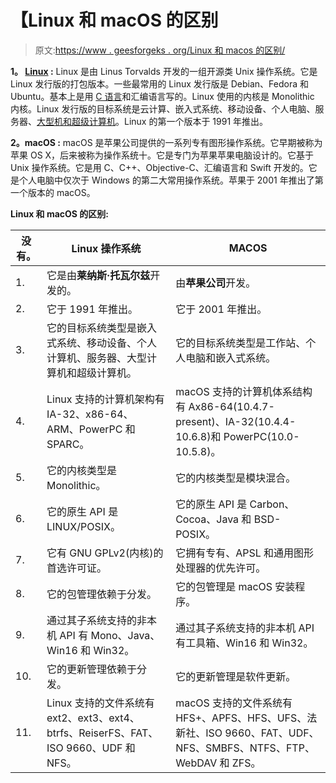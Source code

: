# 【Linux 和 macOS 的区别

> 原文:[https://www . geesforgeks . org/Linux 和 macos 的区别/](https://www.geeksforgeeks.org/difference-between-linux-and-macos/)

**1。 [Linux](https://www.geeksforgeeks.org/introduction-to-linux-operating-system/) :**
Linux 是由 Linus Torvalds 开发的一组开源类 Unix 操作系统。它是 Linux 发行版的打包版本。一些最常用的 Linux 发行版是 Debian、Fedora 和 Ubuntu。基本上是用 [C 语言](https://www.geeksforgeeks.org/c-language-set-1-introduction/)和汇编语言写的。Linux 使用的内核是 Monolithic 内核。Linux 发行版的目标系统是云计算、嵌入式系统、移动设备、个人电脑、服务器、[大型机和超级计算机](https://www.geeksforgeeks.org/difference-between-supercomputer-and-mainframe-computer/)。Linux 的第一个版本于 1991 年推出。

**2。macOS :**
macOS 是苹果公司提供的一系列专有图形操作系统。它早期被称为苹果 OS X，后来被称为操作系统十。它是专门为苹果苹果电脑设计的。它基于 Unix 操作系统。它是用 C、C++、Objective-C、汇编语言和 Swift 开发的。它是个人电脑中仅次于 Windows 的第二大常用操作系统。苹果于 2001 年推出了第一个版本的 macOS。

**Linux 和 macOS 的区别:**

<center>

| 没有。 | Linux 操作系统 | MACOS |
| --- | --- | --- |
| 1. | 它是由**莱纳斯·托瓦尔兹**开发的。 | 由**苹果公司**开发。 |
| 2. | 它于 1991 年推出。 | 它于 2001 年推出。 |
| 3. | 它的目标系统类型是嵌入式系统、移动设备、个人计算机、服务器、大型计算机和超级计算机。 | 它的目标系统类型是工作站、个人电脑和嵌入式系统。 |
| 4. | Linux 支持的计算机架构有 IA-32、x86-64、ARM、PowerPC 和 SPARC。 | macOS 支持的计算机体系结构有 Ax86-64(10.4.7-present)、IA-32(10.4.4-10.6.8)和 PowerPC(10.0-10.5.8)。 |
| 5. | 它的内核类型是 Monolithic。 | 它的内核类型是模块混合。 |
| 6. | 它的原生 API 是 LINUX/POSIX。 | 它的原生 API 是 Carbon、Cocoa、Java 和 BSD-POSIX。 |
| 7. | 它有 GNU GPLv2(内核)的首选许可证。 | 它拥有专有、APSL 和通用图形处理器的优先许可。 |
| 8. | 它的包管理依赖于分发。 | 它的包管理是 macOS 安装程序。 |
| 9. | 通过其子系统支持的非本机 API 有 Mono、Java、Win16 和 Win32。 | 通过其子系统支持的非本机 API 有工具箱、Win16 和 Win32。 |
| 10. | 它的更新管理依赖于分发。 | 它的更新管理是软件更新。 |
| 11. | Linux 支持的文件系统有 ext2、ext3、ext4、btrfs、ReiserFS、FAT、ISO 9660、UDF 和 NFS。 | macOS 支持的文件系统有 HFS+、APFS、HFS、UFS、法新社、ISO 9660、FAT、UDF、NFS、SMBFS、NTFS、FTP、WebDAV 和 ZFS。 |

</center>